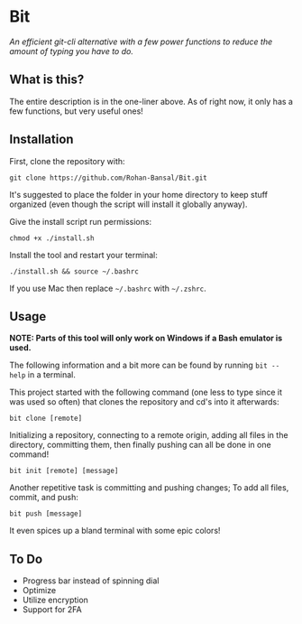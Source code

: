 # Bit

_An efficient git-cli alternative with a few power functions to reduce the amount of typing you have to do._


## What is this?

The entire description is in the one-liner above. As of right now, it only has a few functions, but very useful ones!

## Installation

First, clone the repository with:

`git clone https://github.com/Rohan-Bansal/Bit.git`

It's suggested to place the folder in your home directory to keep stuff organized (even though the script will install it globally anyway).

Give the install script run permissions:

`chmod +x ./install.sh`

Install the tool and restart your terminal:

`./install.sh && source ~/.bashrc`

If you use Mac then replace `~/.bashrc` with `~/.zshrc`.


## Usage

__NOTE: Parts of this tool will only work on Windows if a Bash emulator is used.__

The following information and a bit more can be found by running `bit --help` in a terminal.

This project started with the following command (one less to type since it was used so often) that clones the repository and cd's into it afterwards:

`bit clone [remote]`

Initializing a repository, connecting to a remote origin, adding all files in the directory, committing them, then finally pushing can all be done in one command!

`bit init [remote] [message]`

Another repetitive task is committing and pushing changes; To add all files, commit, and push:

`bit push [message]`


It even spices up a bland terminal with some epic colors! 

## To Do

- Progress bar instead of spinning dial
- Optimize
- Utilize encryption
- Support for 2FA
